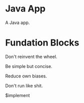 # Java App
A Java app.

# Fundation Blocks
Don't reinvent the wheel.

Be simple but concise.

Reduce own biases.

Don't run like shit.

$implement
